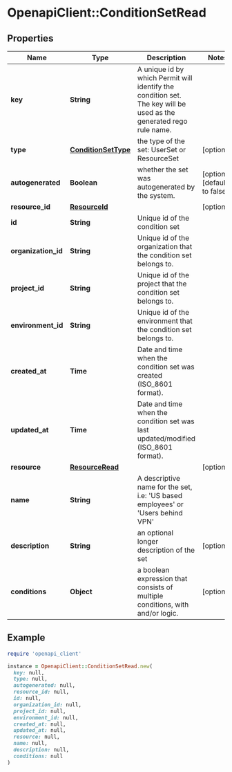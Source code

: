 # OpenapiClient::ConditionSetRead

## Properties

| Name | Type | Description | Notes |
| ---- | ---- | ----------- | ----- |
| **key** | **String** | A unique id by which Permit will identify the condition set. The key will be used as the generated rego rule name. |  |
| **type** | [**ConditionSetType**](ConditionSetType.md) | the type of the set: UserSet or ResourceSet | [optional] |
| **autogenerated** | **Boolean** | whether the set was autogenerated by the system. | [optional][default to false] |
| **resource_id** | [**ResourceId**](ResourceId.md) |  | [optional] |
| **id** | **String** | Unique id of the condition set |  |
| **organization_id** | **String** | Unique id of the organization that the condition set belongs to. |  |
| **project_id** | **String** | Unique id of the project that the condition set belongs to. |  |
| **environment_id** | **String** | Unique id of the environment that the condition set belongs to. |  |
| **created_at** | **Time** | Date and time when the condition set was created (ISO_8601 format). |  |
| **updated_at** | **Time** | Date and time when the condition set was last updated/modified (ISO_8601 format). |  |
| **resource** | [**ResourceRead**](ResourceRead.md) |  | [optional] |
| **name** | **String** | A descriptive name for the set, i.e: &#39;US based employees&#39; or &#39;Users behind VPN&#39; |  |
| **description** | **String** | an optional longer description of the set | [optional] |
| **conditions** | **Object** | a boolean expression that consists of multiple conditions, with and/or logic. | [optional] |

## Example

```ruby
require 'openapi_client'

instance = OpenapiClient::ConditionSetRead.new(
  key: null,
  type: null,
  autogenerated: null,
  resource_id: null,
  id: null,
  organization_id: null,
  project_id: null,
  environment_id: null,
  created_at: null,
  updated_at: null,
  resource: null,
  name: null,
  description: null,
  conditions: null
)
```

